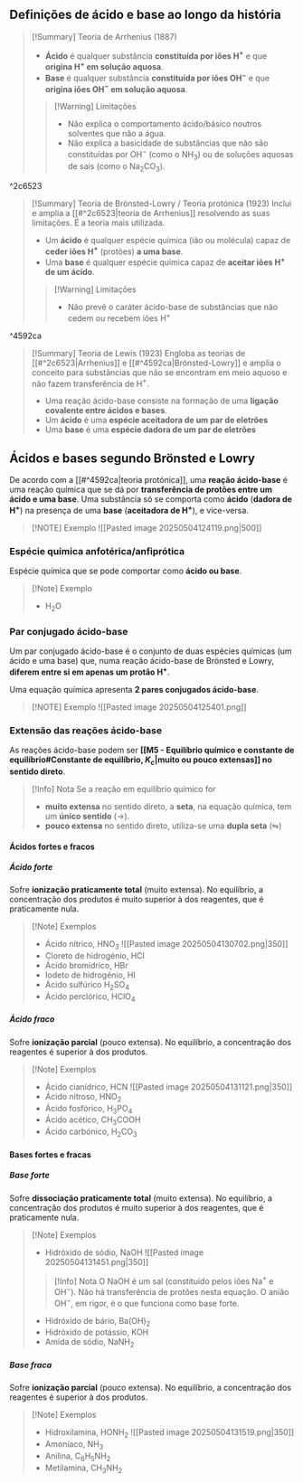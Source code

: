 ## Definições de ácido e base ao longo da história
>[!Summary] Teoria de Arrhenius (1887)
>- **Ácido** é qualquer substância **constituída por iões H$^+$** e que **origina H$^+$ em solução aquosa**.
>- **Base** é qualquer substância **constituída por iões OH$^-$** e que **origina iões OH$^-$ em solução aquosa**.
>
>>[!Warning] Limitações
>>- Não explica o comportamento ácido/básico noutros solventes que não a água.
>>- Não explica a basicidade de substâncias que não são constituídas por OH$^-$ (como o NH$_3$) ou de soluções aquosas de sais (como o Na$_2$CO$_3$).

^2c6523

>[!Summary] Teoria de Brönsted-Lowry / Teoria protónica (1923)
>Inclui e amplia a [[#^2c6523|teoria de Arrhenius]] resolvendo as suas limitações. É a teoria mais utilizada.
>- Um **ácido** é qualquer espécie química (ião ou molécula) capaz de **ceder iões H$^+$** (protões) **a uma base**.
>- Uma **base** é qualquer espécie química capaz de **aceitar iões H$^+$ de um ácido**.
>
>>[!Warning] Limitações
>>- Não prevê o caráter ácido-base de substâncias que não cedem ou recebem iões H$^+$

^4592ca

>[!Summary] Teoria de Lewis (1923)
>Engloba as teorias de [[#^2c6523|Arrhenius]] e [[#^4592ca|Brönsted-Lowry]] e amplia o conceito para substâncias que não se encontram em meio aquoso e não fazem transferência de H$^+$.
>
>- Uma reação ácido-base consiste na formação de uma **ligação covalente entre ácidos e bases**.
>- Um **ácido** é uma **espécie aceitadora de um par de eletrões**
>- Uma **base** é uma **espécie dadora de um par de eletrões**
## Ácidos e bases segundo Brönsted e Lowry
De acordo com a [[#^4592ca|teoria protónica]], uma **reação ácido-base** é uma reação química que se dá por **transferência de protões entre um ácido e uma base**. Uma substância só se comporta como **ácido** (**dadora de H$^+$**) na presença de uma **base** (**aceitadora de H$^+$**), e vice-versa.

> [!NOTE] Exemplo
> ![[Pasted image 20250504124119.png|500]]
### Espécie química anfotérica/anfiprótica
Espécie química que se pode comportar como **ácido ou base**.
>[!Note] Exemplo
>- H$_2$O
### Par conjugado ácido-base
Um par conjugado ácido-base é o conjunto de duas espécies químicas (um ácido e uma base) que, numa reação ácido-base de Brönsted e Lowry, **diferem entre si em apenas um protão H$^+$**.

Uma equação química apresenta **2 pares conjugados ácido-base**.

> [!NOTE] Exemplo
> ![[Pasted image 20250504125401.png]]
### Extensão das reações ácido-base
As reações ácido-base podem ser **[[M5 - Equilíbrio químico e constante de equilíbrio#Constante de equilíbrio, $K_c$|muito ou pouco extensas]] no sentido direto**.

>[!Info] Nota
>Se a reação em equilíbrio químico for
>- **muito extensa** no sentido direto, a **seta**, na equação química, tem um **único sentido** ($\longrightarrow$).
>- **pouco extensa** no sentido direto, utiliza-se uma **dupla seta** ($\leftrightharpoons$)

#### Ácidos fortes e fracos
##### Ácido forte
Sofre **ionização praticamente total** (muito extensa).
No equilíbrio, a concentração dos produtos é muito superior à dos reagentes, que é praticamente nula.
>[!Note] Exemplos
>- Ácido nítrico, HNO$_3$
>  ![[Pasted image 20250504130702.png|350]]
>- Cloreto de hidrogénio, HCl
>- Ácido bromídrico, HBr
>- Iodeto de hidrogénio, HI
>- Ácido sulfúrico H$_2$SO$_4$
>- Ácido perclórico, HClO$_4$
##### Ácido fraco
Sofre **ionização parcial** (pouco extensa).
No equilíbrio, a concentração dos reagentes é superior à dos produtos.
>[!Note] Exemplos
>- Ácido cianídrico, HCN
>  ![[Pasted image 20250504131121.png|350]]
>- Ácido nitroso, HNO$_2$
>- Ácido fosfórico, H$_3$PO$_4$
>- Ácido acético, CH$_3$COOH
>- Ácido carbónico, H$_2$CO$_3$
#### Bases fortes e fracas
##### Base forte
Sofre **dissociação praticamente total** (muito extensa).
No equilíbrio, a concentração dos produtos é muito superior à dos reagentes, que é praticamente nula.
>[!Note] Exemplos
>- Hidróxido de sódio, NaOH
>  ![[Pasted image 20250504131451.png|350]]
>  >[!Info] Nota
>  >O NaOH é um sal (constituído pelos iões Na$^+$ e OH$^-$).
>  >Não há transferência de protões nesta equação.
>  >O anião OH$^-$, em rigor, é o que funciona como base forte.
>  
>- Hidróxido de bário, Ba(OH)$_2$
>- Hidróxido de potássio, KOH
>- Amida de sódio, NaNH$_2$
##### Base fraca
Sofre **ionização parcial** (pouco extensa).
No equilíbrio, a concentração dos reagentes é superior à dos produtos.
>[!Note] Exemplos
>- Hidroxilamina, HONH$_2$
>  ![[Pasted image 20250504131519.png|350]]
>- Amoníaco, NH$_3$
>- Anilina, C$_6$H$_5$NH$_2$
>- Metilamina, CH$_3$NH$_2$

